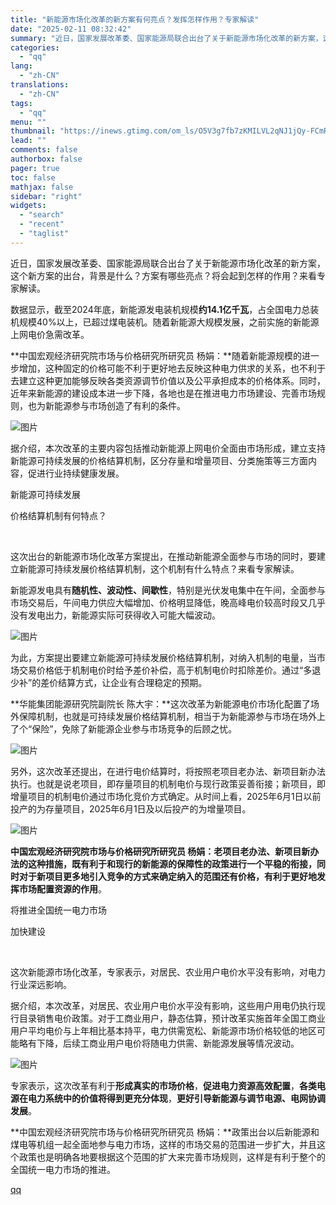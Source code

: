 ```yaml
---
title: "新能源市场化改革的新方案有何亮点？发挥怎样作用？专家解读"
date: "2025-02-11 08:32:42"
summary: "近日，国家发展改革委、国家能源局联合出台了关于新能源市场化改革的新方案，这个新方案的出台，背景是..."
categories:
  - "qq"
lang:
  - "zh-CN"
translations:
  - "zh-CN"
tags:
  - "qq"
menu: ""
thumbnail: "https://inews.gtimg.com/om_ls/O5V3g7fb7zKMILVL2qNJ1jQy-FCmRBeeoLindbblASl1AAA_640360/0"
lead: ""
comments: false
authorbox: false
pager: true
toc: false
mathjax: false
sidebar: "right"
widgets:
  - "search"
  - "recent"
  - "taglist"
---
```


近日，国家发展改革委、国家能源局联合出台了关于新能源市场化改革的新方案，这个新方案的出台，背景是什么？方案有哪些亮点？将会起到怎样的作用？来看专家解读。

数据显示，截至2024年底，新能源发电装机规模**约14.1亿千瓦**，占全国电力总装机规模40%以上，已超过煤电装机。随着新能源大规模发展，之前实施的新能源上网电价急需改革。

**中国宏观经济研究院市场与价格研究所研究员 杨娟：**随着新能源规模的进一步增加，这种固定的价格可能不利于更好地去反映这种电力供求的关系，也不利于去建立这种更加能够反映各类资源调节价值以及公平承担成本的价格体系。同时，近年来新能源的建设成本进一步下降，各地也是在推进电力市场建设、完善市场规则，也为新能源参与市场创造了有利的条件。

![图片](https://inews.gtimg.com/om_bt/OONwdHNnQlFmu7HkRo5_FcPsQArBuiCDkN6OXzDBJ0b1cAA/641)

据介绍，本次改革的主要内容包括推动新能源上网电价全面由市场形成，建立支持新能源可持续发展的价格结算机制，区分存量和增量项目、分类施策等三方面内容，促进行业持续健康发展。

新能源可持续发展

价格结算机制有何特点？

  

这次出台的新能源市场化改革方案提出，在推动新能源全面参与市场的同时，要建立新能源可持续发展价格结算机制，这个机制有什么特点？来看专家解读。

新能源发电具有**随机性、波动性、间歇性**，特别是光伏发电集中在午间，全面参与市场交易后，午间电力供应大幅增加、价格明显降低，晚高峰电价较高时段又几乎没有发电出力，新能源实际可获得收入可能大幅波动。

![图片](https://inews.gtimg.com/om_bt/OWdquVmgIB5bpssQ2rmRAB_IdKkB0HOFGPg3sZ36qKsd8AA/641)

为此，方案提出要建立新能源可持续发展价格结算机制，对纳入机制的电量，当市场交易价格低于机制电价时给予差价补偿，高于机制电价时扣除差价。通过“多退少补”的差价结算方式，让企业有合理稳定的预期。

**华能集团能源研究院副院长 陈大宇：**这次改革为新能源电价市场化配置了场外保障机制，也就是可持续发展价格结算机制，相当于为新能源参与市场在场外上了个“保险”，免除了新能源企业参与市场竞争的后顾之忧。

![图片](https://inews.gtimg.com/om_bt/ObR6RVQG2uykr1iz60U6kVlwrnvy-dmPYmTI6667QFlGYAA/641)

另外，这次改革还提出，在进行电价结算时，将按照老项目老办法、新项目新办法执行。也就是说老项目，即存量项目的机制电价与现行政策妥善衔接；新项目，即增量项目的机制电价通过市场化竞价方式确定。从时间上看，2025年6月1日以前投产的为存量项目，2025年6月1日及以后投产的为增量项目。

![图片](https://inews.gtimg.com/om_bt/OzT1qsUPs4o_8y-6d2noaic7UBoEgMtk9Y4GISqeAyTa8AA/641)

**中国宏观经济研究院市场与价格研究所研究员 杨娟：**老项目老办法、新项目新办法的这种措施，既有利于和现行的新能源的保障性的政策进行一个平稳的衔接，同时对于新项目更多地引入竞争的方式来确定纳入的范围还有价格，有利于**更好地发挥市场配置资源的作用**。

将推进全国统一电力市场

加快建设

  

这次新能源市场化改革，专家表示，对居民、农业用户电价水平没有影响，对电力行业深远影响。

据介绍，本次改革，对居民、农业用户电价水平没有影响，这些用户用电仍执行现行目录销售电价政策。对于工商业用户，静态估算，预计改革实施首年全国工商业用户平均电价与上年相比基本持平，电力供需宽松、新能源市场价格较低的地区可能略有下降，后续工商业用户电价将随电力供需、新能源发展等情况波动。

![图片](https://inews.gtimg.com/om_bt/O88c_JbqGQhIdki7Tky6JvkPkWjzRSbPpYVOl28taYaiIAA/641)

专家表示，这次改革有利于**形成真实的市场价格**，**促进电力资源高效配置**，**各类电源在电力系统中的价值将得到更充分体现**，**更好引导新能源与调节电源、电网协调发展**。

**中国宏观经济研究院市场与价格研究所研究员 杨娟：**政策出台以后新能源和煤电等机组一起全面地参与电力市场，这样的市场交易的范围进一步扩大，并且这个政策也是明确各地要根据这个范围的扩大来完善市场规则，这样是有利于整个的全国统一电力市场的推进。

[qq](https://new.qq.com/rain/a/20250211A01HET00)

